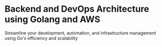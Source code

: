 # Backend and DevOps Architecture using Golang and AWS
Streamline your development, automation, and infrastructure management using Go's efficiency and scalability
